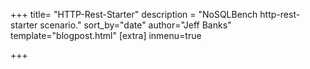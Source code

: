 +++
title= "HTTP-Rest-Starter"
description = "NoSQLBench http-rest-starter scenario."
sort_by="date"
author="Jeff Banks"
template="blogpost.html"
[extra]
inmenu=true

+++
